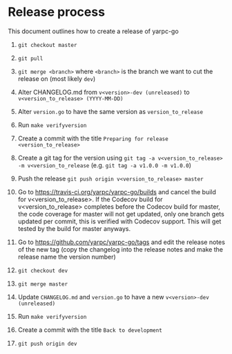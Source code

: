 Release process
===============

This document outlines how to create a release of yarpc-go

1.  `git checkout master`

2.  `git pull`

3.  `git merge <branch>` where `<branch>` is the branch we want to cut the
    release on (most likely `dev`)

4.  Alter CHANGELOG.md from `v<version>-dev (unreleased)` to
    `v<version_to_release> (YYYY-MM-DD)`

5.  Alter `version.go` to have the same version as `version_to_release`

6.  Run `make verifyversion`

7.  Create a commit with the title `Preparing for release <version_to_release>`

8.  Create a git tag for the version using
    `git tag -a v<version_to_release> -m v<version_to_release` (e.g.
    `git tag -a v1.0.0 -m v1.0.0`)

9.  Push the release `git push origin v<version_to_release> master`

10. Go to https://travis-ci.org/yarpc/yarpc-go/builds and cancel the build for
    v<version_to_release>. If the Codecov build for v<version_to_release>
    completes before the Codecov build for master, the code coverage for master
    will not get updated, only one branch gets updated per commit, this is
    verified with Codecov support. This will get tested by the build for master
    anyways.

11. Go to https://github.com/yarpc/yarpc-go/tags and edit the release notes of
    the new tag (copy the changelog into the release notes and make the release
    name the version number)

12. `git checkout dev`

13. `git merge master`

14. Update `CHANGELOG.md` and `version.go` to have a new
    `v<version>-dev (unreleased)`

15. Run `make verifyversion`

16. Create a commit with the title `Back to development`

17. `git push origin dev`
